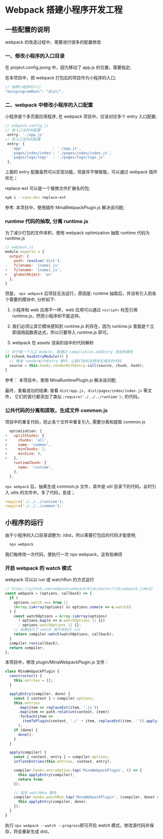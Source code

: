 # Webpack 搭建小程序开发工程

## 一些配置的说明

webpack 的改造过程中，需要进行很多的配置修改

### 一、修改小程序的入口目录

在 project.config.jsong 中，因为移动了 app.js 的位置，需要指定;

在本项目中，把 webpack 打包后的项目作为小程序的入口;

```js
// 指明小程序的入口
"miniprogramRoot": "dist/",
```

### 二、webpack 中修改小程序的入口配置

小程序是个多页面应用程序, 在 webpack 项目中，应该对应多个 entry 入口配置;

```js
// webpack.config.js
// 单入口文件的配置
 entry: './app.js'
// 多入口文件的配置
 entry: {
   'app'              : './app.js',
   'pages/index/index': './pages/index/index.js',
   'pages/logs/logs'  : './pages/logs/logs.js'
 },

```

上面的 entry 配置虽然可以实现功能，但是并不够智能，可以通过 webpack 插件优化；

replace-ext 可以是一个替换文件扩展名的包;

```bash
npm i --save-dev replace-ext
```

参考: 本项目中，使用插件 MinaWebpackPlugin.js 解决该问题;

### runtime 代码的抽取, 分离 runtime.js

为了减少打包的文件体积，使用 webpack optimization 抽取 runtime 代码为 runtime.js

```js
// webpack.js
module.exports = {
  output: {
    path: resolve('dist'),
-   filename: '[name].js'
+   filename: '[name].js',
+   globalObject: 'wx'
  },
}
```

但是， `npx webpack` 后项目无法运行，原因是: runtime 抽取后，并没有引入到各个需要的模块中, 分析如下:

1. 小程序和 web 应用不一样，web 应用可以通过 `<script>` 标签引用 runtime.js，然而小程序却不能这样。

2. 我们必须让其它模块感知到 runtime.js 的存在，因为 runtime.js 里面是个立即调用函数表达式，所以只要导入 runtime.js 即可。

3. webpack 在 assets 渲染阶段中的代码解析

```js
// 对于每一个入口 module, 即通过 compilation.addEntry 添加的模块
if (chunk.hasEntryModule()) {
  // 触发 renderWithEntry 事件，让我们有机会修改生成后的代码
  source = this.hooks.renderWithEntry.call(source, chunk, hash);
}
```

参考： 本项目中，使用 MinaRuntimePlugin.js 解决该问题;

最终，查看成功的结果: 查看 `dist/app.js, dist/pages/index/index.js` 等文件，
它们的首行都添加了类似 `;require('./../../runtime');` 的代码。

### 公共代码的分离和提取，生成文件 common.js

项目中的重复代码，防止各个文件中重复引入, 需要分离和提取 common.js

```js
  optimization: {
+   splitChunks: {
+     chunks: 'all',
+     name: 'common',
+     minChunks: 2,
+     minSize: 0,
+   },
    runtimeChunk: {
      name: 'runtime',
    },
  },

```

`npx webpack` 后，抽离生成 common.js 文件，其中是 util 目录下的代码，此时引入 utils 的文件中，多了代码，变成；

```js
require('./../../runtime');
require('./../../common');
```

## 小程序的运行

由于小程序的入口目录调整为: /dist，所以需要打包后的代码才能使用;

```bash
  npx webpack
```

我们每修改一次代码，便执行一次 npx webpack，这有些麻烦

### 开启 webpack 的 watch 模式

webpack 可以以 run 或 watchRun 的方式运行

```js
// https://github.com/webpack/webpack/blob/master/lib/webpack.js#L62
const webpack = (options, callback) => {
  if (
    options.watch === true ||
    (Array.isArray(options) && options.some(o => o.watch))
  ) {
    const watchOptions = Array.isArray(options)
      ? options.map(o => o.watchOptions || {})
      : options.watchOptions || {};
    // 如果执行了 watch 就不会执行 run
    return compiler.watch(watchOptions, callback);
  }
  compiler.run(callback);
  return compiler;
};
```

本项目中，修改 plugin/MinaWebpackPlugin.js 文件：

```js
class MinaWebpackPlugin {
  constructor() {
    this.entries = [];
  }

  applyEntry(compiler, done) {
    const { context } = compiler.options;
    this.entries
      .map(item => replaceExt(item, '.js'))
      .map(item => path.relative(context, item))
      .forEach(item =>
        itemToPlugin(context, './' + item, replaceExt(item, '')).apply(compiler)
      );
    if (done) {
      done();
    }
  }

  apply(compiler) {
    const { context, entry } = compiler.options;
    inflateEntries(this.entries, context, entry);

    compiler.hooks.entryOption.tap('MinaWebpackPlugin', () => {
      this.applyEntry(compiler);
      return true;
    });

    // 监听 watchRun 事件
    compiler.hooks.watchRun.tap('MinaWebpackPlugin', (compiler, done) => {
      this.applyEntry(compiler, done);
    });
  }
}
```

执行 `npx webpack --watch --progress`即可开启 watch 模式，修改源代码并保存，将会重新生成 dist。
